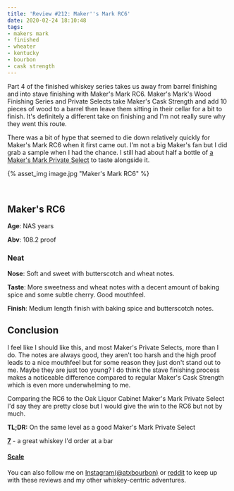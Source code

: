 ```yaml
---
title: 'Review #212: Maker''s Mark RC6'
date: 2020-02-24 18:10:48
tags:
- makers mark
- finished
- wheater
- kentucky
- bourbon
- cask strength
---
```


Part 4 of the finished whiskey series takes us away from barrel finishing and into stave finishing with Maker's Mark RC6. Maker's Mark's Wood Finishing Series and Private Selects take Maker's Cask Strength and add 10 pieces of wood to a barrel then leave them sitting in their cellar for a bit to finish. It's definitely a different take on finishing and I'm not really sure why they went this route.

There was a bit of hype that seemed to die down relatively quickly for Maker's Mark RC6 when it first came out. I'm not a big Maker's fan but I did grab a sample when I had the chance. I still had about half a bottle of [a Maker's Mark Private Select](https://atxbourbon.com/2019/05/21/Review-115-Maker-s-Mark-Private-Select-Oak-Liquor-Cabinet/) to taste alongside it.

{% asset_img image.jpg "Maker's Mark RC6" %}

&nbsp;

## Maker's RC6
**Age**: NAS years

**Abv**: 108.2 proof

### Neat
**Nose**: Soft and sweet with butterscotch and wheat notes.

**Taste**: More sweetness and wheat notes with a decent amount of baking spice and some subtle cherry. Good mouthfeel.

**Finish**: Medium length finish with baking spice and butterscotch notes. 

## Conclusion

I feel like I should like this, and most Maker's Private Selects, more than I do. The notes are always good, they aren't too harsh and the high proof leads to a nice mouthfeel but for some reason they just don't stand out to me. Maybe they are just too young? I do think the stave finishing process makes a noticeable difference compared to regular Maker's Cask Strength which is even more underwhelming to me.

Comparing the RC6 to the Oak Liquor Cabinet Maker's Mark Private Select I'd say they are pretty close but I would give the win to the RC6 but not by much.

**TL;DR:** On the same level as a good Maker's Mark Private Select

[**7**](https://atxbourbon.com/tags/7/) - a great whiskey I'd order at a bar

#### [Scale](http://atxbourbon.com/Scale/)

You can also follow me on [Instagram(@atxbourbon)](https://www.instagram.com/atxbourbon/) or [reddit](https://www.reddit.com/r/atxbourbon/) to keep up with these reviews and my other whiskey-centric adventures.

